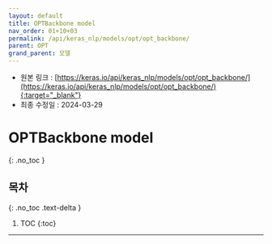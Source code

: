 ```yaml
---
layout: default
title: OPTBackbone model
nav_order: 01+10+03
permalink: /api/keras_nlp/models/opt/opt_backbone/
parent: OPT
grand_parent: 모델
---
```


* 원본 링크 : [https://keras.io/api/keras_nlp/models/opt/opt_backbone/](https://keras.io/api/keras_nlp/models/opt/opt_backbone/){:target="_blank"}
* 최종 수정일 : 2024-03-29

# OPTBackbone model
{: .no_toc }

## 목차
{: .no_toc .text-delta }

1. TOC
{:toc}

---
